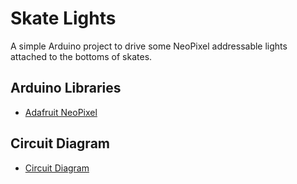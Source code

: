 Skate Lights
============

A simple Arduino project to drive some NeoPixel addressable lights attached to the bottoms
of skates.

Arduino Libraries
-----------------

- [Adafruit NeoPixel](https://github.com/adafruit/Adafruit_NeoPixel)

Circuit Diagram
---------------

- [Circuit Diagram](https://www.circuit-diagram.org/circuits/d06add85daa94868a6c8165b02f2136b)
